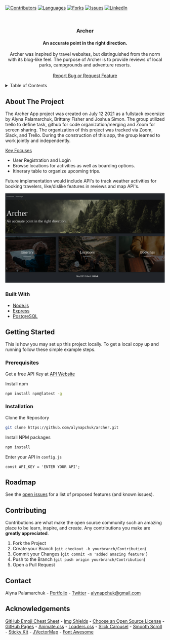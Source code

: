 [![Contributors][contributors-shield]][contributors-url]
[![Languages][languages-shield]][languages-url]
[![Forks][forks-shield]][forks-url]
[![Issues][issues-shield]][issues-url]
[![LinkedIn][linkedin-shield]][linkedin-url]


<!-- PROJECT LOGO & HEADER -->
<br />
<p align="center">

  <h3 align="center">Archer</h3>
  <h4 align='center'>An accurate point in the right direction.</h4>

  <p align="center">
    Archer was inspired by travel websites, but distinguished from the norm with its blog-like feel. The purpose of Archer is to provide reviews of local parks, campgrounds and adventure resorts. 
    <br />
    <br />
    <a href="https://github.com/alynapchuk/archer/issues">Report Bug or Request Feature</a>
  </p>
</p>



<!-- TABLE OF CONTENTS -->
<details>
  <summary>Table of Contents</summary>
  <ol>
    <li>
      <a href="#about-the-project">About The Project</a>
      <ul>
        <li><a href="#built-with">Built With</a></li>
      </ul>
    </li>
    <li>
      <a href="#getting-started">Getting Started</a>
      <ul>
        <li><a href="#prerequisites">Prerequisites</a></li>
        <li><a href="#installation">Installation</a></li>
      </ul>
    </li>
    <li><a href="#roadmap">Roadmap</a></li>
    <li><a href="#contributing">Contributing</a></li>
    <li><a href="#contact">Contact</a></li>
    <li><a href="#acknowledgements">Acknowledgements</a></li>
  </ol>
</details>



<!-- ABOUT THE PROJECT -->
## About The Project

The Archer App project was created on July 12 2021 as a fullstack excersize by Alyna Palamarchuk, Brittany Fisher and Joshua Simon. The group utilized trello to define task, github for code organization/merging and Zoom for screen sharing. The organization of this project was tracked via Zoom, Slack, and Trello. During the construction of this app, the group learned to work jointly and independently.

<u>Key Focuses</u>
* User Registration and Login
* Browse locations for activities as well as boarding options.
* Itinerary table to organize upcoming trips.

Future implementation would include API's to track weather activities for booking travelers, like/dislike features in reviews and map API's.


![Product Name Screen Shot][product-screenshot]

### Built With

* [Node.js](#)
* [Express](#)
* [PostgreSQL](#)



<!-- GETTING STARTED -->
## Getting Started

This is how you may set up this project locally. To get a local copy up and running follow these simple example steps.

### Prerequisites

Get a free API Key at [API Website](#)

Install npm

  ```sh
  npm install npm@latest -g
  ```

### Installation

Clone the Repository

   ```sh
   git clone https://github.com/alynapchuk/archer.git
   ```
   
Install NPM packages

   ```sh
   npm install
   ```
   
Enter your API in `config.js`

   ```JS
   const API_KEY = 'ENTER YOUR API';
   ```


<!-- ROADMAP -->
## Roadmap

See the [open issues](https://github.com/alynapchuk/archer/issues) for a list of proposed features (and known issues).



<!-- CONTRIBUTING -->
## Contributing

Contributions are what make the open source community such an amazing place to be learn, inspire, and create. Any contributions you make are **greatly appreciated**.

1. Fork the Project
2. Create your Branch (`git checkout -b yourbranch/Contribution`)
3. Commit your Changes (`git commit -m 'added amazing feature'`)
4. Push to the Branch (`git push origin yourbranch/Contribution`)
5. Open a Pull Request



<!-- CONTACT -->
## Contact
Alyna Palamarchuk - [Portfolio](https://alynapchuk.com) - [Twitter](https://twitter.com/alynapchuk) - alynapchuk@gmail.com



<!-- ACKNOWLEDGEMENTS -->
## Acknowledgements
[GitHub Emoji Cheat Sheet](https://www.webpagefx.com/tools/emoji-cheat-sheet) - [Img Shields](https://shields.io) - [Choose an Open Source License](https://choosealicense.com) - [GitHub Pages](https://pages.github.com) - [Animate.css](https://daneden.github.io/animate.css) - [Loaders.css](https://connoratherton.com/loaders) - [Slick Carousel](https://kenwheeler.github.io/slick) - [Smooth Scroll](https://github.com/cferdinandi/smooth-scroll) - [Sticky Kit](http://leafo.net/sticky-kit) - [JVectorMap](http://jvectormap.com) - [Font Awesome](https://fontawesome.com)





<!-- MARKDOWN LINKS & IMAGES -->
[contributors-shield]: https://img.shields.io/github/contributors/alynapchuk/archer?color=219ebc&style=for-the-badge
[contributors-url]: #

[languages-shield]: https://img.shields.io/github/languages/count/alynapchuk/archer?color=90ab60&style=for-the-badge
[languages-url]: #

[forks-shield]: https://img.shields.io/github/forks/alynapchuk/archer?color=f5af00&style=for-the-badge
[forks-url]: #

[issues-shield]: https://img.shields.io/bitbucket/issues-raw/alynapchuk/archer?style=for-the-badge
[issues-url]: #

[linkedin-shield]: https://img.shields.io/badge/-LinkedIn-black.svg?style=for-the-badge&logo=linkedin&colorB=555
[linkedin-url]: https://www.linkedin.com/in/alynapchuk/

[product-screenshot]: public/images/pic01.jpg
